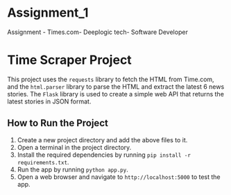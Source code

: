 # Assignment_1
Assignment - Times.com- Deeplogic tech- Software Developer
# Time Scraper Project

This project uses the `requests` library to fetch the HTML from Time.com, and the `html.parser` library to parse the HTML and extract the latest 6 news stories. The `Flask` library is used to create a simple web API that returns the latest stories in JSON format.

## How to Run the Project

1. Create a new project directory and add the above files to it.
2. Open a terminal in the project directory.
3. Install the required dependencies by running `pip install -r requirements.txt`.
4. Run the app by running `python app.py`.
5. Open a web browser and navigate to `http://localhost:5000` to test the app.
